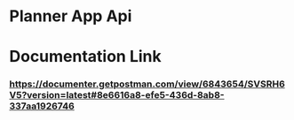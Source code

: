 # Planner App Api
# Documentation Link
### https://documenter.getpostman.com/view/6843654/SVSRH6V5?version=latest#8e6616a8-efe5-436d-8ab8-337aa1926746
